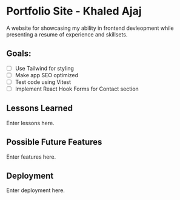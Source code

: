 # Portfolio Site - Khaled Ajaj

A website for showcasing my ability in frontend devleopment while presenting a resume of experience and skillsets.

## Goals:

- [ ] Use Tailwind for styling
- [ ] Make app SEO optimized
- [ ] Test code using Vitest
- [ ] Implement React Hook Forms for Contact section

## Lessons Learned

Enter lessons here.

## Possible Future Features

Enter features here.

## Deployment

Enter deployment here.
